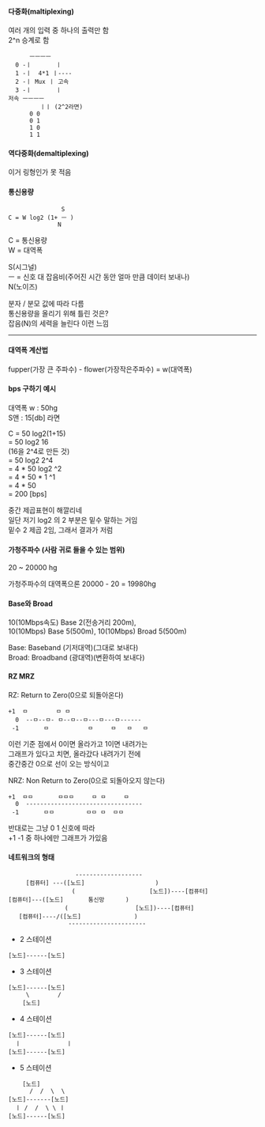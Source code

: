 #### 다중화(maltiplexing) 
여러 개의 입력 중 하나의 출력만 함  
2^n 승계로 함  
```
      ㅡㅡㅡㅡ
  0 -ㅣ       ㅣ
  1 -ㅣ  4*1 ㅣ---- 
  2 -ㅣ Mux ㅣ 고속 
  3 -ㅣ       ㅣ
저속 ㅡㅡㅡㅡ
         ㅣㅣ (2^2라면) 
	  0 0
	  0 1
	  1 0
	  1 1
```

#### 역다중화(demaltiplexing)
이거 링형인가 못 적음 

#### 통신용량 

```
		       S
C = W log2 (1+ ㅡ ) 
		      N 
```
C = 통신용량  
W = 대역폭  
  
S(시그널)  
ㅡ = 신호 대 잡음비(주어진 시간 동안 얼마 만큼 데이터 보내나)  
N(노이즈)  

분자 / 분모 값에 따라 다름  
통신용량을 올리기 위해 틀린 것은?  
잡음(N)의 세력을 늘린다 이런 느낌  

***

#### 대역폭 계산법 
fupper(가장 큰 주파수) - flower(가장작은주파수) = w(대역폭)  
 
#### bps 구하기 예시 
대역폭 w : 50hg   
S앤 : 15[db] 라면  

C = 50 log2(1+15)  
= 50 log2 16  
(16을 2^4로 만든 것)  
= 50 log2  2^4  
= 4 * 50 log2 ^2  
= 4 * 50 * 1 ^1  
= 4 * 50  
= 200 [bps]  

중간 제곱표현이 해깔리네  
일단 저기 log2 의 2 부분은 밑수 말하는 거임  
밑수 2 제곱 2임, 그래서 결과가 저럼  

#### 가청주파수 (사람 귀로 들을 수 있는 범위) 
20 ~ 20000 hg  
  
가청주파수의 대역폭으론 20000 - 20 = 19980hg  
  
#### Base와 Broad 
10(10Mbps속도) Base 2(전송거리 200m),  
10(10Mbps) Base 5(500m), 
10(10Mbps) Broad 5(500m)  
  
Base: Baseband (기저대역)(그대로 보내다)  
Broad: Broadband (광대역)(변환하여 보내다)  
  
#### RZ MRZ 
RZ: Return to Zero(0으로 되돌아온다)  
```
+1  ㅁ        ㅁ ㅁ             
  0  --ㅁ--ㅁ- ㅁ--ㅁ--ㅁ---ㅁ---ㅁ------ 
 -1       ㅁ           ㅁ     ㅁ   ㅁ   ㅁ
```
이런 기준 점에서 0이면 올라가고 1이면 내려가는  
그래프가 있다고 치면, 올라갔다 내려가기 전에  
중간중간 0으로 선이 오는 방식이고  

NRZ: Non Return to Zero(0으로 되돌아오지 않는다)  
``` 
+1  ㅁㅁ       ㅁㅁㅁ     ㅁ ㅁ     ㅁ   
  0  --------------------------------- 
 -1       ㅁㅁ         ㅁㅁ ㅁ  ㅁㅁ
```
반대로는 그냥 0 1 신호에 따라  
+1 -1 중 하나에만 그래프가 가있음  
  
#### 네트워크의 형태 
```
	               -------------------
     [컴퓨터] ---([노드]  		           )
                  (	                    [노드])----[컴퓨터]
[컴퓨터]---([노드]		통신망	     )
                (		            [노드])----[컴퓨터] 
   [컴퓨터]----/([노드]		         )
	             ----------------------
```

- 2 스테이션 
```
[노드]------[노드] 
```

- 3 스테이션 
```
[노드]------[노드] 
     \        /
	[노드]
```

- 4 스테이션 
```
[노드]------[노드] 
  ㅣ             ㅣ
[노드]------[노드] 
```

- 5 스테이션 
```
	[노드]
      /  /  \  \
[노드]-------[노드] 
  ㅣ /  /  \ \ ㅣ
[노드]------[노드] 
```

